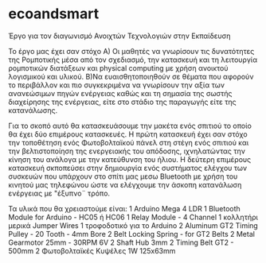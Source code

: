 # ecoandsmart
Έργο για τον διαγωνισμό Ανοιχτών Τεχνολογιών στην Εκπαίδευση

Το έργο μας έχει σαν στόχο
Α) Οι μαθητές να γνωρίσουν τις δυνατότητες της Ρομποτικής μέσα από τον σχεδιασμό, την κατασκευή και τη λειτουργία ρομποτικών διατάξεων και physical computing με χρήση ανοικτού λογισμικού και υλικού.
Β)Να ευαισθητοποιηθούν σε θέματα που αφορούν το περιβάλλον και πιο συγκεκριμένα να γνωρίσουν την αξία των ανανεώσιμων πηγών ενέργειας καθώς και τη σημασία της σωστής διαχείρησης της ενέργειας, είτε στο στάδιο της  παραγωγής είτε της κατανάλωσης.


Για το σκοπό αυτό θα κατασκευάσουμε την μακέτα ενός σπιτιού το οποίο θα έχει δύο επιμέρους κατασκευές.
  Η  πρώτη κατασκευή έχει σαν στόχο την τοποθέτηση ενός Φωτοβολταϊκού πάνελ στη στέγη ενός σπιτιού και την βελτιστοποίηση της ενεργειακής του  απόδοσης, ιχνηλατώντας την κίνηση του ανάλογα με την κατεύθυνση του ήλιου.
  Η δεύτερη επιμέρους κατασκευή σκποπεύσει στην δημιουργία ενός συστήματος ελέγχου των συσκευών που υπάρχουν στο σπίτι μας μεσω Bluetooth
με χρήση του κινητού μας τηλεφώνου ώστε να ελέγχουμε την άσκοπη κατανάλωση ενέργειας με "έξυπνο¨ τρόπο.
 
 Τα υλικά που θα χρειαστούμε είναι:
 1 Arduino Mega
 4 LDR 
 1 Bluetooth Module for Arduino - HC05 ή HC06
 1 Relay Module - 4 Channel
 1 κολλητήρι 
 μερικά  Jumper Wires
 1 τροφοδοτικό για το Arduino 
 2 Aluminum GT2 Timing Pulley - 20 Tooth - 4mm Bore
 2 Belt Locking Spring - for GT2 Belts
 2 Metal Gearmotor 25mm - 30RPM 6V
 2 Shaft Hub 3mm
 2 Timing Belt GT2 - 500mm
 2 Φωτοβολταϊκές Κυψέλες 1W 125x63mm
